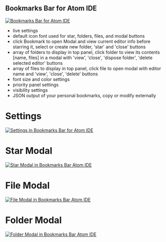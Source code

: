 ## Bookmarks Bar for Atom IDE
[![Bookmarks Bar for Atom IDE](https://protoss.xyz/images/bookmarks-bar-example.png)](https://atom.io/packages/bookmarks-bar)
- live settings  
- default icon font used for star, folders, files, and modal buttons  
- click Bookmark to open Modal and view current editor info before starring it, select or create new folder, 'star' and 'close' buttons  
- array of folders to display in top panel, click folder to view its contents [name, files] in a modal with 'view', 'close', 'dispose folder', 'delete selected editor' buttons  
- array of files to display in top panel, click file to open modal with editor name and 'view', 'close', 'delete' buttons  
- font size and color settings  
- priority panel settings  
- visibility settings  
- JSON output of your personal bookmarks, copy or modify externally  

# Settings
[![Settings in Bookmarks Bar for Atom IDE](https://protoss.xyz/images/bookmarks-bar-settings.png)](https://atom.io/packages/bookmarks-bar)

# Star Modal
[![Star Modal in Bookmarks Bar Atom IDE](https://protoss.xyz/images/bookmarks-bar-star-modal.png)](https://atom.io/packages/bookmarks-bar)

# File Modal
[![File Modal in Bookmarks Bar Atom IDE](https://protoss.xyz/images/bookmarks-bar-file-modal.png)](https://atom.io/packages/bookmarks-bar)

# Folder Modal
[![Folder Modal in Bookmarks Bar Atom IDE](https://protoss.xyz/images/bookmarks-bar-folder-modal.png)](https://atom.io/packages/bookmarks-bar)

